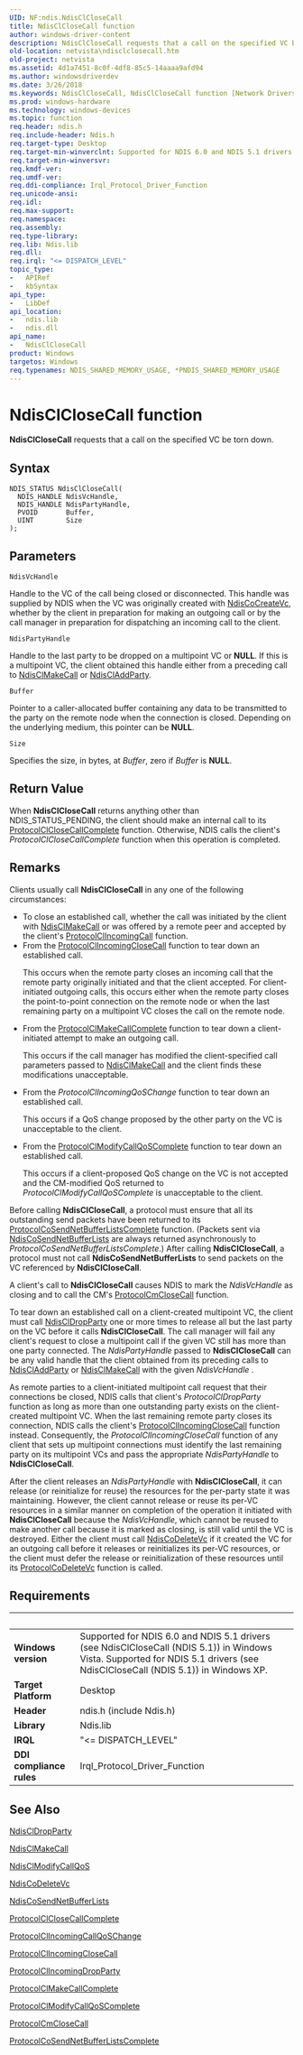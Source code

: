 ```yaml
---
UID: NF:ndis.NdisClCloseCall
title: NdisClCloseCall function
author: windows-driver-content
description: NdisClCloseCall requests that a call on the specified VC be torn down.
old-location: netvista\ndisclclosecall.htm
old-project: netvista
ms.assetid: 4d1a7451-8c0f-4df8-85c5-14aaaa9afd94
ms.author: windowsdriverdev
ms.date: 3/26/2018
ms.keywords: NdisClCloseCall, NdisClCloseCall function [Network Drivers Starting with Windows Vista], condis_client_ref_6d047338-0482-4d26-8dfa-4c07502fb8a2.xml, ndis/NdisClCloseCall, netvista.ndisclclosecall
ms.prod: windows-hardware
ms.technology: windows-devices
ms.topic: function
req.header: ndis.h
req.include-header: Ndis.h
req.target-type: Desktop
req.target-min-winverclnt: Supported for NDIS 6.0 and NDIS 5.1 drivers (see    NdisClCloseCall (NDIS 5.1)) in   Windows Vista. Supported for NDIS 5.1 drivers (see    NdisClCloseCall (NDIS 5.1)) in   Windows XP.
req.target-min-winversvr: 
req.kmdf-ver: 
req.umdf-ver: 
req.ddi-compliance: Irql_Protocol_Driver_Function
req.unicode-ansi: 
req.idl: 
req.max-support: 
req.namespace: 
req.assembly: 
req.type-library: 
req.lib: Ndis.lib
req.dll: 
req.irql: "<= DISPATCH_LEVEL"
topic_type:
-	APIRef
-	kbSyntax
api_type:
-	LibDef
api_location:
-	ndis.lib
-	ndis.dll
api_name:
-	NdisClCloseCall
product: Windows
targetos: Windows
req.typenames: NDIS_SHARED_MEMORY_USAGE, *PNDIS_SHARED_MEMORY_USAGE
---
```



# NdisClCloseCall function
<b>NdisClCloseCall</b> requests that a call on the specified VC be torn down.

## Syntax

```
NDIS_STATUS NdisClCloseCall(
  NDIS_HANDLE NdisVcHandle,
  NDIS_HANDLE NdisPartyHandle,
  PVOID       Buffer,
  UINT        Size
);
```

## Parameters

`NdisVcHandle`

Handle to the VC of the call being closed or disconnected. This handle was supplied by NDIS when
     the VC was originally created with 
     <a href="https://msdn.microsoft.com/library/windows/hardware/ff561696">NdisCoCreateVc</a>, whether by the client in
     preparation for making an outgoing call or by the call manager in preparation for dispatching an
     incoming call to the client.

`NdisPartyHandle`

Handle to the last party to be dropped on a multipoint VC or <b>NULL</b>. If this is a multipoint VC, the
     client obtained this handle either from a preceding call to 
     <a href="https://msdn.microsoft.com/library/windows/hardware/ff561635">NdisClMakeCall</a> or 
     <a href="https://msdn.microsoft.com/library/windows/hardware/ff561625">NdisClAddParty</a>.

`Buffer`

Pointer to a caller-allocated buffer containing any data to be transmitted to the party on the
     remote node when the connection is closed. Depending on the underlying medium, this pointer can be
     <b>NULL</b>.

`Size`

Specifies the size, in bytes, at 
     <i>Buffer</i>, zero if 
     <i>Buffer</i> is <b>NULL</b>.


## Return Value

When 
     <b>NdisClCloseCall</b> returns anything other than NDIS_STATUS_PENDING, the client should make an
     internal call to its 
     <a href="https://msdn.microsoft.com/a7ba1ab2-04c9-45b5-a184-e1ad1448561a">
     ProtocolClCloseCallComplete</a> function. Otherwise, NDIS calls the client's 
     <i>ProtocolClCloseCallComplete</i> function when this operation is completed.

## Remarks

Clients usually call 
    <b>NdisClCloseCall</b> in any one of the following circumstances:

<ul>
<li>
To close an established call, whether the call was initiated by the client with 
      <a href="https://msdn.microsoft.com/library/windows/hardware/ff561635">NdisClMakeCall</a> or was offered by a remote
      peer and accepted by the client's 
      <a href="https://msdn.microsoft.com/8a5922ac-b22b-444e-9ea0-3bb56e71ef33">
      ProtocolClIncomingCall</a> function.

</li>
<li>
From the 
      <a href="https://msdn.microsoft.com/01c7d887-eb54-47c3-98f0-bc567b60fb4b">
      ProtocolClIncomingCloseCall</a> function to tear down an established call.

This occurs when the remote party closes an incoming call that the remote party originally initiated
      and that the client accepted. For client-initiated outgoing calls, this occurs either when the remote
      party closes the point-to-point connection on the remote node or when the last remaining party on a
      multipoint VC closes the call on the remote node.

</li>
<li>
From the 
      <a href="https://msdn.microsoft.com/6bb69f78-8dab-46a7-84fb-7bc17e894535">
      ProtocolClMakeCallComplete</a> function to tear down a client-initiated attempt to make an outgoing
      call.

This occurs if the call manager has modified the client-specified call parameters passed to 
      <a href="https://msdn.microsoft.com/library/windows/hardware/ff561635">NdisClMakeCall</a> and the client finds these
      modifications unacceptable.

</li>
<li>
From the 
      <i>ProtocolClIncomingQoSChange</i> function to tear down an established call.

This occurs if a QoS change proposed by the other party on the VC is unacceptable to the client.

</li>
<li>
From the 
      <a href="https://msdn.microsoft.com/0d925862-49af-4579-b877-c9a033e73be0">
      ProtocolClModifyCallQoSComplete</a> function to tear down an established call.

This occurs if a client-proposed QoS change on the VC is not accepted and the CM-modified QoS
      returned to 
      <i>ProtocolClModifyCallQoSComplete</i> is unacceptable to the client.

</li>
</ul>
Before calling 
    <b>NdisClCloseCall</b>, a protocol must ensure that all its outstanding send packets have been returned
    to its 
    <a href="https://msdn.microsoft.com/fb4b00c0-0b14-48dd-a6f2-aae659c6bb28">
    ProtocolCoSendNetBufferListsComplete</a> function. (Packets sent via 
    <a href="https://msdn.microsoft.com/library/windows/hardware/ff561728">NdisCoSendNetBufferLists</a> are
    always returned asynchronously to 
    <i>ProtocolCoSendNetBufferListsComplete</i>.) After calling 
    <b>NdisClCloseCall</b>, a protocol must not call 
    <b>NdisCoSendNetBufferLists</b> to send
    packets on the VC referenced by 
    <b>NdisClCloseCall</b>.

A client's call to 
    <b>NdisClCloseCall</b> causes NDIS to mark the 
    <i>NdisVcHandle</i> as closing and to call the CM's 
    <a href="https://msdn.microsoft.com/b5307e1b-3905-4e43-a0b0-0068ba18ef0d">ProtocolCmCloseCall</a> function.

To tear down an established call on a client-created multipoint VC, the client must call 
    <a href="https://msdn.microsoft.com/library/windows/hardware/ff561629">NdisClDropParty</a> one or more times to
    release all but the last party on the VC 
    before it calls 
    <b>NdisClCloseCall</b>. The call manager will fail any client's request to close a multipoint call if the
    given VC still has more than one party connected. The 
    <i>NdisPartyHandle</i> passed to 
    <b>NdisClCloseCall</b> can be any valid handle that the client obtained from its preceding calls to 
    <a href="https://msdn.microsoft.com/library/windows/hardware/ff561625">NdisClAddParty</a> or 
    <a href="https://msdn.microsoft.com/library/windows/hardware/ff561635">NdisClMakeCall</a> with the given 
    <i>NdisVcHandle</i> .

As remote parties to a client-initiated multipoint call request that their connections be closed, NDIS
    calls that client's 
    <i>ProtocolClDropParty</i> function as long as more than one outstanding party exists on the
    client-created multipoint VC. When the last remaining remote party closes its connection, NDIS calls the
    client's 
    <a href="https://msdn.microsoft.com/01c7d887-eb54-47c3-98f0-bc567b60fb4b">
    ProtocolClIncomingCloseCall</a> function instead. Consequently, the 
    <i>ProtocolClIncomingCloseCall</i> function of any client that sets up multipoint connections must
    identify the last remaining party on its multipoint VCs and pass the appropriate 
    <i>NdisPartyHandle</i> to 
    <b>NdisClCloseCall</b>.

After the client releases an 
    <i>NdisPartyHandle</i> with 
    <b>NdisClCloseCall</b>, it can release (or reinitialize for reuse) the resources for the per-party state
    it was maintaining. However, the client cannot release or reuse its per-VC resources in a similar manner
    on completion of the operation it initiated with 
    <b>NdisClCloseCall</b> because the 
    <i>NdisVcHandle</i>, which cannot be reused to make another call because it is marked as closing, is
    still valid until the VC is destroyed. Either the client must call 
    <a href="https://msdn.microsoft.com/library/windows/hardware/ff561698">NdisCoDeleteVc</a> if it created the VC for an
    outgoing call before it releases or reinitializes its per-VC resources, or the client must defer the
    release or reinitialization of these resources until its 
    <a href="https://msdn.microsoft.com/d761270f-bf77-441e-834c-9ac7fb3d350f">ProtocolCoDeleteVc</a> function is
    called.

## Requirements
| &nbsp; | &nbsp; |
| ---- |:---- |
| **Windows version** | Supported for NDIS 6.0 and NDIS 5.1 drivers (see    NdisClCloseCall (NDIS 5.1)) in   Windows Vista. Supported for NDIS 5.1 drivers (see    NdisClCloseCall (NDIS 5.1)) in   Windows XP.  |
| **Target Platform** | Desktop |
| **Header** | ndis.h (include Ndis.h) |
| **Library** | Ndis.lib |
| **IRQL** | "<= DISPATCH_LEVEL" |
| **DDI compliance rules** | Irql_Protocol_Driver_Function |

## See Also

<a href="https://msdn.microsoft.com/library/windows/hardware/ff561629">NdisClDropParty</a>



<a href="https://msdn.microsoft.com/library/windows/hardware/ff561635">NdisClMakeCall</a>



<a href="https://msdn.microsoft.com/library/windows/hardware/ff561636">NdisClModifyCallQoS</a>



<a href="https://msdn.microsoft.com/library/windows/hardware/ff561698">NdisCoDeleteVc</a>



<a href="https://msdn.microsoft.com/library/windows/hardware/ff561728">NdisCoSendNetBufferLists</a>



<a href="https://msdn.microsoft.com/a7ba1ab2-04c9-45b5-a184-e1ad1448561a">ProtocolClCloseCallComplete</a>



<a href="https://msdn.microsoft.com/ca9953f4-35db-4acb-b0ea-887156b4f6ee">
   ProtocolClIncomingCallQoSChange</a>



<a href="https://msdn.microsoft.com/01c7d887-eb54-47c3-98f0-bc567b60fb4b">ProtocolClIncomingCloseCall</a>



<a href="https://msdn.microsoft.com/3815ca4b-f4bc-4de9-a28a-5d3ee20bcdd8">ProtocolClIncomingDropParty</a>



<a href="https://msdn.microsoft.com/6bb69f78-8dab-46a7-84fb-7bc17e894535">ProtocolClMakeCallComplete</a>



<a href="https://msdn.microsoft.com/0d925862-49af-4579-b877-c9a033e73be0">
   ProtocolClModifyCallQoSComplete</a>



<a href="https://msdn.microsoft.com/b5307e1b-3905-4e43-a0b0-0068ba18ef0d">ProtocolCmCloseCall</a>



<a href="https://msdn.microsoft.com/fb4b00c0-0b14-48dd-a6f2-aae659c6bb28">
   ProtocolCoSendNetBufferListsComplete</a>